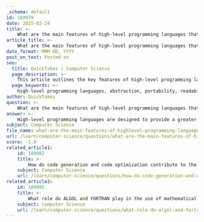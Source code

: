 ```yaml
---
_schema: default
id: 189979
date: 2025-02-24
title: >-
    What are the main features of high-level programming languages that contribute to their abstraction and portability?
article_title: >-
    What are the main features of high-level programming languages that contribute to their abstraction and portability?
date_format: MMM DD, YYYY
post_on_text: Posted on
seo:
  title: QuickTakes | Computer Science
  page_description: >-
    This article outlines the key features of high-level programming languages that enhance their abstraction and portability, including readability, strong typing, built-in libraries, and automatic memory management.
  page_keywords: >-
    high-level programming languages, abstraction, portability, readability, syntax, strong typing, type checking, built-in libraries, frameworks, platform-independent, garbage collection, exception handling, orthogonality
author: QuickTakes
question: >-
    What are the main features of high-level programming languages that contribute to their abstraction and portability?
answer: >-
    High-level programming languages are designed to provide a greater level of abstraction and portability compared to low-level languages. Here are the main features that contribute to these characteristics:\n\n1. **Abstraction**: High-level languages abstract away the complexities of the underlying hardware. This means that programmers can write code without needing to manage memory directly or understand the specifics of the CPU architecture. For example, in Python, you can manipulate data structures like lists and dictionaries without worrying about how they are implemented in memory.\n\n2. **Readability and Syntax**: High-level languages often use syntax that is closer to human languages, making them easier to read and write. This readability helps reduce errors and makes it easier for developers to understand and maintain code. For instance, a simple loop in Python looks like this:\n   ```python\n   for i in range(5):\n       print(i)\n   ```\n   This is much more intuitive than equivalent constructs in low-level languages.\n\n3. **Strong Typing and Type Checking**: Many high-level languages enforce strong typing, which helps catch errors at compile time rather than at runtime. This feature enhances reliability and reduces the likelihood of bugs in the code.\n\n4. **Built-in Libraries and Frameworks**: High-level languages typically come with extensive standard libraries and frameworks that provide pre-written code for common tasks, such as file I/O, networking, and data manipulation. This allows developers to focus on solving problems rather than reinventing the wheel.\n\n5. **Portability**: High-level languages are generally designed to be platform-independent. Code written in a high-level language can often be run on different types of hardware and operating systems with little or no modification. This is achieved through the use of interpreters or compilers that translate high-level code into machine code specific to the target platform.\n\n6. **Garbage Collection**: Many high-level languages include automatic memory management features, such as garbage collection, which helps prevent memory leaks and makes memory management easier for developers.\n\n7. **Exception Handling**: High-level languages often provide robust mechanisms for error handling, allowing developers to write more resilient code. This feature helps manage runtime errors gracefully, improving the overall reliability of applications.\n\n8. **Orthogonality**: This refers to the design principle where features of the language can be used independently without unexpected interactions. This simplifies the learning curve and enhances the usability of the language.\n\nThese features collectively contribute to the abstraction and portability of high-level programming languages, making them more accessible and efficient for developers compared to low-level languages.
subject: Computer Science
file_name: what-are-the-main-features-of-highlevel-programming-languages-that-contribute-to-their-abstraction-and-portability.md
url: /learn/computer-science/questions/what-are-the-main-features-of-highlevel-programming-languages-that-contribute-to-their-abstraction-and-portability
score: -1.0
related_article1:
    id: 189982
    title: >-
        How do code generation and code optimization contribute to the efficiency of a compiler?
    subject: Computer Science
    url: /learn/computer-science/questions/how-do-code-generation-and-code-optimization-contribute-to-the-efficiency-of-a-compiler
related_article2:
    id: 189985
    title: >-
        What role do ALGOL and FORTRAN play in the use of mathematical notation in programming?
    subject: Computer Science
    url: /learn/computer-science/questions/what-role-do-algol-and-fortran-play-in-the-use-of-mathematical-notation-in-programming
---
```


&nbsp;